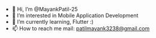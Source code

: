 - 👋 Hi, I’m @MayankPatil-25
- 👀 I’m interested in Mobile Application Development 
- 🌱 I’m currently learning, Flutter :)
- 📫 How to reach me mail: patilmayank3238@gmail.com

<!---
MayankPatil-25/MayankPatil-25 is a ✨ special ✨ repository because its `README.md` (this file) appears on your GitHub profile.
You can click the Preview link to take a look at your changes.
--->
